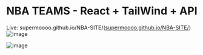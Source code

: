 # NBA TEAMS - React + TailWind + API
Live: supermoooo.github.io/NBA-SITE/([supermoooo.github.io/NBA-SITE/](https://supermoooo.github.io/NBA-SITE/))
![image](https://github.com/SuperMoooo/NBA-SITE/assets/134961694/346ab639-862b-4969-a4ee-eb3a5f268e09)

![image](https://github.com/SuperMoooo/NBA-SITE/assets/134961694/02039544-3cbe-4943-8621-ebf666f73254)
